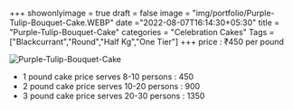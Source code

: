 +++
showonlyimage = true
draft = false
image = "img/portfolio/Purple-Tulip-Bouquet-Cake.WEBP"
date ="2022-08-07T16:14:30+05:30"
title = "Purple-Tulip-Bouquet-Cake"
categories = "Celebration Cakes"
Tags = ["Blackcurrant","Round","Half Kg","One Tier"]
+++
price : ₹450 per pound
<!--more-->
![Purple-Tulip-Bouquet-Cake](/img/portfolio/Purple-Tulip-Bouquet-Cake.WEBP)
* 1 pound cake price serves 8-10 persons : 450
* 2 pound cake price serves 10-20 persons : 900
* 3 pound cake price serves 20-30 persons : 1350
